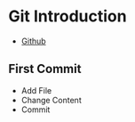 # Git Introduction
* [Github](https://github.com)
## First Commit
* Add File
* Change Content
* Commit
